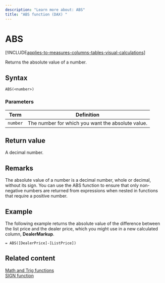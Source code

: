 ```yaml
---
description: "Learn more about: ABS"
title: "ABS function (DAX) "
---
```


# ABS

[!INCLUDE[applies-to-measures-columns-tables-visual-calculations](includes/applies-to-measures-columns-tables-visual-calculations.md)]

Returns the absolute value of a number.  
  
## Syntax  
  
```dax
ABS(<number>)  
```
  
### Parameters  
  
|Term|Definition|  
|--------|--------------|  
|`number`|The number for which you want the absolute value.|  
  
## Return value

A decimal number.  
  
## Remarks

The absolute value of a number is a decimal number, whole or decimal, without its sign. You can use the ABS function to ensure that only non-negative numbers are returned from expressions when nested in functions that require a positive number.  
  
## Example

The following example returns the absolute value of the difference between the list price and the dealer price, which you might use in a new calculated column, **DealerMarkup**.  
  
```dax
= ABS([DealerPrice]-[ListPrice])  
```
  
## Related content

[Math and Trig functions](math-and-trig-functions-dax.md)  
[SIGN function](sign-function-dax.md)  
